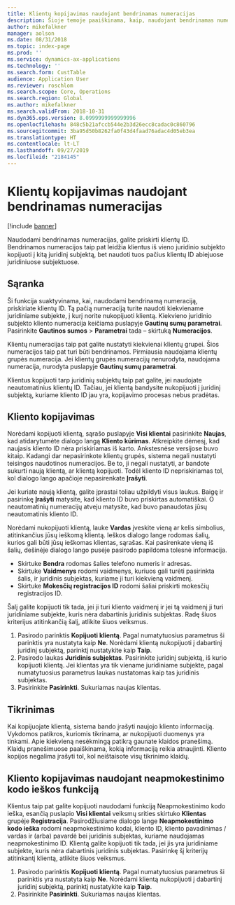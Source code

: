 ```yaml
---
title: Klientų kopijavimas naudojant bendrinamas numeracijas
description: Šioje temoje paaiškinama, kaip, naudojant bendrinamas numeracijas, klientą nukopijuoti į kitą juridinį subjektą, bet išlaikyti tą patį kliento ID.
author: mikefalkner
manager: aolson
ms.date: 08/31/2018
ms.topic: index-page
ms.prod: ''
ms.service: dynamics-ax-applications
ms.technology: ''
ms.search.form: CustTable
audience: Application User
ms.reviewer: roschlom
ms.search.scope: Core, Operations
ms.search.region: Global
ms.author: mikefalkner
ms.search.validFrom: 2018-10-31
ms.dyn365.ops.version: 8.0999999999999996
ms.openlocfilehash: 848c5b21afccb544e2b3d26ecc8cadac0c860796
ms.sourcegitcommit: 3ba95d50b8262fa0f43d4faad76adac4d05eb3ea
ms.translationtype: HT
ms.contentlocale: lt-LT
ms.lasthandoff: 09/27/2019
ms.locfileid: "2184145"
---
```

# <a name="copy-customers-by-using-shared-number-sequences"></a>Klientų kopijavimas naudojant bendrinamas numeracijas

[!include [banner](../includes/banner.md)]

Naudodami bendrinamas numeracijas, galite priskirti klientų ID. Bendrinamos numeracijos taip pat leidžia klientus iš vieno juridinio subjekto kopijuoti į kitą juridinį subjektą, bet naudoti tuos pačius klientų ID abiejuose juridiniuose subjektuose.

## <a name="setup"></a>Sąranka

Ši funkcija suaktyvinama, kai, naudodami bendrinamą numeraciją, priskiriate klientų ID. Tą pačią numeraciją turite naudoti kiekviename juridiniame subjekte, į kurį norite nukopijuoti klientą. Kiekvieno juridinio subjekto kliento numeracija keičiama puslapyje **Gautinų sumų parametrai**. Pasirinkite **Gautinos sumos** \> **Parametrai** tada – skirtuką **Numeracijos**.

Klientų numeracijas taip pat galite nustatyti kiekvienai klientų grupei. Šios numeracijos taip pat turi būti bendrinamos. Pirmiausia naudojama klientų grupės numeracija. Jei klientų grupės numeracijų nenurodyta, naudojama numeracija, nurodyta puslapyje **Gautinų sumų parametrai**.

Klientus kopijuoti tarp juridinių subjektų taip pat galite, jei naudojate neautomatinius klientų ID. Tačiau, jei klientą bandysite nukopijuoti į juridinį subjektą, kuriame kliento ID jau yra, kopijavimo procesas nebus pradėtas.

## <a name="copy-a-customer"></a>Kliento kopijavimas

Norėdami kopijuoti klientą, sąrašo puslapyje **Visi klientai** pasirinkite **Naujas**, kad atidarytumėte dialogo langą **Kliento kūrimas**. Atkreipkite dėmesį, kad naujasis kliento ID nėra priskiriamas iš karto. Ankstesnėse versijose buvo kitaip. Kadangi dar nepasirinkote klientų grupės, sistema negali nustatyti teisingos naudotinos numeracijos. Be to, ji negali nustatyti, ar bandote sukurti naują klientą, ar klientą kopijuoti. Todėl kliento ID nepriskiriamas tol, kol dialogo lango apačioje nepasirenkate **Įrašyti**.

Jei kuriate naują klientą, galite įprastai toliau užpildyti visus laukus. Baigę ir pasirinkę **Įrašyti** matysite, kad kliento ID buvo priskirtas automatiškai. O neautomatinių numeracijų atveju matysite, kad buvo panaudotas jūsų neautomatinis kliento ID.

Norėdami nukopijuoti klientą, lauke **Vardas** įveskite vieną ar kelis simbolius, atitinkančius jūsų ieškomą klientą. Ieškos dialogo lange rodomas šalių, kurios gali būti jūsų ieškomas klientas, sąrašas. Kai pasirenkate vieną iš šalių, dešinėje dialogo lango pusėje pasirodo papildoma tolesnė informacija.

- Skirtuke **Bendra** rodomas šalies telefono numeris ir adresas.
- Skirtuke **Vaidmenys** rodomi vaidmenys, kuriuos gali turėti pasirinkta šalis, ir juridinis subjektas, kuriame ji turi kiekvieną vaidmenį.
- Skirtuke **Mokesčių registracijos ID** rodomi šaliai priskirti mokesčių registracijos ID.

Šalį galite kopijuoti tik tada, jei ji turi kliento vaidmenį ir jei tą vaidmenį ji turi juridiniame subjekte, kuris nėra dabartinis juridinis subjektas. Radę šiuos kriterijus atitinkančią šalį, atlikite šiuos veiksmus.

1. Pasirodo parinktis **Kopijuoti klientą**. Pagal numatytuosius parametrus ši parinktis yra nustatyta kaip **Ne**. Norėdami klientą nukopijuoti į dabartinį juridinį subjektą, parinktį nustatykite kaip **Taip**. 
2. Pasirodo laukas **Juridinis subjektas**. Pasirinkite juridinį subjektą, iš kurio kopijuoti klientą. Jei klientas yra tik viename juridiniame subjekte, pagal numatytuosius parametrus laukas nustatomas kaip tas juridinis subjektas.
3. Pasirinkite **Pasirinkti**. Sukuriamas naujas klientas.

## <a name="validation"></a>Tikrinimas

Kai kopijuojate klientą, sistema bando įrašyti naujojo kliento informaciją. Vykdomos patikros, kuriomis tikrinama, ar nukopijuoti duomenys yra tinkami. Apie kiekvieną nesėkmingą patikrą gaunate klaidos pranešimą. Klaidų pranešimuose paaiškinama, kokią informaciją reikia atnaujinti. Kliento kopijos negalima įrašyti tol, kol neištaisote visų tikrinimo klaidų.

## <a name="copy-a-customer-by-using-tax-exempt-number-search-feature"></a>Kliento kopijavimas naudojant neapmokestinimo kodo ieškos funkciją

Klientus taip pat galite kopijuoti naudodami funkciją Neapmokestinimo kodo ieška, esančią puslapio **Visi klientai** veiksmų srities skirtuko **Klientas** grupėje **Registracija**. Pasirodžiusiame dialogo lange **Neapmokestinimo kodo ieška** rodomi neapmokestinimo kodai, kliento ID, kliento pavadinimas / vardas ir (arba) pavardė bei juridinis subjektas, kuriame naudojamas neapmokestinimo ID. Klientą galite kopijuoti tik tada, jei jis yra juridiniame subjekte, kuris nėra dabartinis juridinis subjektas. Pasirinkę šį kriterijų atitinkantį klientą, atlikite šiuos veiksmus.

1. Pasirodo parinktis **Kopijuoti klientą**. Pagal numatytuosius parametrus ši parinktis yra nustatyta kaip **Ne**. Norėdami klientą nukopijuoti į dabartinį juridinį subjektą, parinktį nustatykite kaip **Taip**. 
2. Pasirinkite **Pasirinkti**. Sukuriamas naujas klientas.
